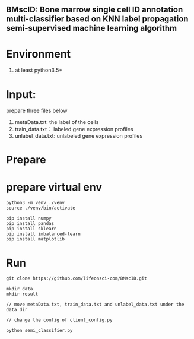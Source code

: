 
## BMscID: Bone marrow single cell ID annotation multi-classifier based on KNN label propagation semi-supervised machine learning algorithm

# Environment

1. at least python3.5+

# Input:

prepare three files below


1. metaData.txt: the label of the cells
2. train_data.txt： labeled gene expression profiles
3. unlabel_data.txt: unlabeled gene expression profiles

# Prepare

# prepare virtual env

```
python3 -m venv ./venv
source ./venv/bin/activate

pip install numpy 
pip install pandas 
pip install sklearn 
pip install imbalanced-learn
pip install matplotlib
```



# Run

```
git clone https://github.com/lifeonsci-com/BMscID.git

mkdir data
mkdir result

// move metaData.txt, train_data.txt and unlabel_data.txt under the data dir

// change the config of client_config.py 

python semi_classifier.py


```




















